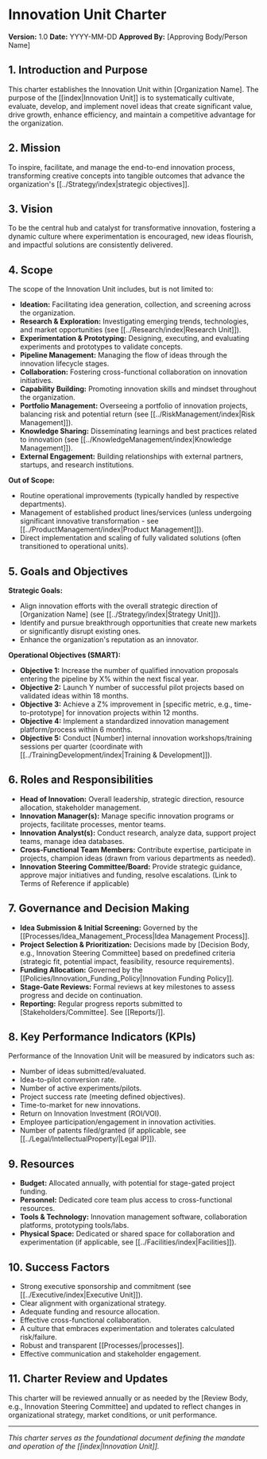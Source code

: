 # Innovation Unit Charter

**Version:** 1.0
**Date:** YYYY-MM-DD
**Approved By:** [Approving Body/Person Name]

## 1. Introduction and Purpose

This charter establishes the Innovation Unit within [Organization Name]. The purpose of the [[index|Innovation Unit]] is to systematically cultivate, evaluate, develop, and implement novel ideas that create significant value, drive growth, enhance efficiency, and maintain a competitive advantage for the organization.

## 2. Mission

To inspire, facilitate, and manage the end-to-end innovation process, transforming creative concepts into tangible outcomes that advance the organization's [[../Strategy/index|strategic objectives]].

## 3. Vision

To be the central hub and catalyst for transformative innovation, fostering a dynamic culture where experimentation is encouraged, new ideas flourish, and impactful solutions are consistently delivered.

## 4. Scope

The scope of the Innovation Unit includes, but is not limited to:
- **Ideation:** Facilitating idea generation, collection, and screening across the organization.
- **Research & Exploration:** Investigating emerging trends, technologies, and market opportunities (see [[../Research/index|Research Unit]]).
- **Experimentation & Prototyping:** Designing, executing, and evaluating experiments and prototypes to validate concepts.
- **Pipeline Management:** Managing the flow of ideas through the innovation lifecycle stages.
- **Collaboration:** Fostering cross-functional collaboration on innovation initiatives.
- **Capability Building:** Promoting innovation skills and mindset throughout the organization.
- **Portfolio Management:** Overseeing a portfolio of innovation projects, balancing risk and potential return (see [[../RiskManagement/index|Risk Management]]).
- **Knowledge Sharing:** Disseminating learnings and best practices related to innovation (see [[../KnowledgeManagement/index|Knowledge Management]]).
- **External Engagement:** Building relationships with external partners, startups, and research institutions.

**Out of Scope:**
- Routine operational improvements (typically handled by respective departments).
- Management of established product lines/services (unless undergoing significant innovative transformation - see [[../ProductManagement/index|Product Management]]).
- Direct implementation and scaling of fully validated solutions (often transitioned to operational units).

## 5. Goals and Objectives

**Strategic Goals:**
- Align innovation efforts with the overall strategic direction of [Organization Name] (see [[../Strategy/index|Strategy Unit]]).
- Identify and pursue breakthrough opportunities that create new markets or significantly disrupt existing ones.
- Enhance the organization's reputation as an innovator.

**Operational Objectives (SMART):**
- **Objective 1:** Increase the number of qualified innovation proposals entering the pipeline by X% within the next fiscal year.
- **Objective 2:** Launch Y number of successful pilot projects based on validated ideas within 18 months.
- **Objective 3:** Achieve a Z% improvement in [specific metric, e.g., time-to-prototype] for innovation projects within 12 months.
- **Objective 4:** Implement a standardized innovation management platform/process within 6 months.
- **Objective 5:** Conduct [Number] internal innovation workshops/training sessions per quarter (coordinate with [[../TrainingDevelopment/index|Training & Development]]).

## 6. Roles and Responsibilities

- **Head of Innovation:** Overall leadership, strategic direction, resource allocation, stakeholder management.
- **Innovation Manager(s):** Manage specific innovation programs or projects, facilitate processes, mentor teams.
- **Innovation Analyst(s):** Conduct research, analyze data, support project teams, manage idea databases.
- **Cross-Functional Team Members:** Contribute expertise, participate in projects, champion ideas (drawn from various departments as needed).
- **Innovation Steering Committee/Board:** Provide strategic guidance, approve major initiatives and funding, resolve escalations. (Link to Terms of Reference if applicable)

## 7. Governance and Decision Making

- **Idea Submission & Initial Screening:** Governed by the [[Processes/Idea_Management_Process|Idea Management Process]].
- **Project Selection & Prioritization:** Decisions made by [Decision Body, e.g., Innovation Steering Committee] based on predefined criteria (strategic fit, potential impact, feasibility, resource requirements).
- **Funding Allocation:** Governed by the [[Policies/Innovation_Funding_Policy|Innovation Funding Policy]].
- **Stage-Gate Reviews:** Formal reviews at key milestones to assess progress and decide on continuation.
- **Reporting:** Regular progress reports submitted to [Stakeholders/Committee]. See [[Reports/]].

## 8. Key Performance Indicators (KPIs)

Performance of the Innovation Unit will be measured by indicators such as:
- Number of ideas submitted/evaluated.
- Idea-to-pilot conversion rate.
- Number of active experiments/pilots.
- Project success rate (meeting defined objectives).
- Time-to-market for new innovations.
- Return on Innovation Investment (ROI/VOI).
- Employee participation/engagement in innovation activities.
- Number of patents filed/granted (if applicable, see [[../Legal/IntellectualProperty/|Legal IP]]).

## 9. Resources

- **Budget:** Allocated annually, with potential for stage-gated project funding.
- **Personnel:** Dedicated core team plus access to cross-functional resources.
- **Tools & Technology:** Innovation management software, collaboration platforms, prototyping tools/labs.
- **Physical Space:** Dedicated or shared space for collaboration and experimentation (if applicable, see [[../Facilities/index|Facilities]]).

## 10. Success Factors

- Strong executive sponsorship and commitment (see [[../Executive/index|Executive Unit]]).
- Clear alignment with organizational strategy.
- Adequate funding and resource allocation.
- Effective cross-functional collaboration.
- A culture that embraces experimentation and tolerates calculated risk/failure.
- Robust and transparent [[Processes/|processes]].
- Effective communication and stakeholder engagement.

## 11. Charter Review and Updates

This charter will be reviewed annually or as needed by the [Review Body, e.g., Innovation Steering Committee] and updated to reflect changes in organizational strategy, market conditions, or unit performance.

---
*This charter serves as the foundational document defining the mandate and operation of the [[index|Innovation Unit]].*
